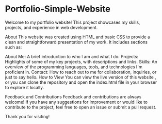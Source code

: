 # Portfolio-Simple-Website
Welcome to my portfolio website! This project showcases my skills, projects, and experience in web development.

About
This website was created using HTML and basic CSS to provide a clean and straightforward presentation of my work. It includes sections such as:

About Me: A brief introduction to who I am and what I do.
Projects: Highlights of some of my key projects, with descriptions and links.
Skills: An overview of the programming languages, tools, and technologies I'm proficient in.
Contact: How to reach out to me for collaboration, inquiries, or just to say hello.
How to View
You can view the live version of this website <Link>, or you can clone the repository and open the index.html file in your browser to explore it locally.

Feedback and Contributions
Feedback and contributions are always welcome! If you have any suggestions for improvement or would like to contribute to the project, feel free to open an issue or submit a pull request.

Thank you for visiting!

